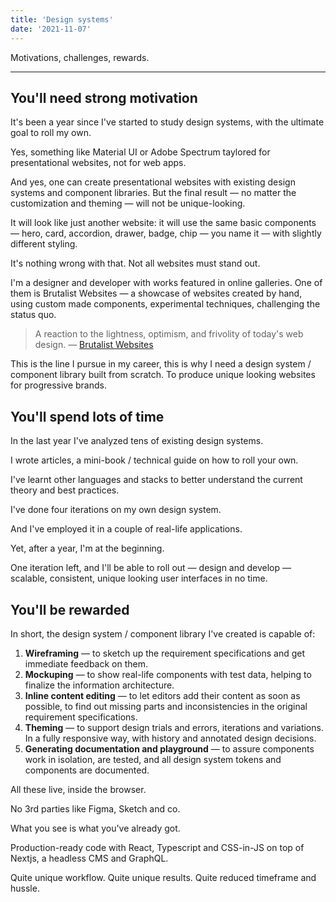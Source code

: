 ```yaml
---
title: 'Design systems'
date: '2021-11-07'
---
```


Motivations, challenges, rewards.

<!--more-->

---

## You'll need strong motivation

It's been a year since I've started to study design systems, with the ultimate goal to roll my own.

Yes, something like Material UI or Adobe Spectrum taylored for presentational websites, not for web apps.

And yes, one can create presentational websites with existing design systems and component libraries. But the final result &mdash; no matter the customization and theming &mdash; will not be unique-looking.

It will look like just another website: it will use the same basic components &mdash; hero, card, accordion, drawer, badge, chip &mdash; you name it &mdash; with slightly different styling.

It's nothing wrong with that. Not all websites must stand out.

I'm a designer and developer with works featured in online galleries.
One of them is Brutalist Websites &mdash; a showcase of websites created by hand, using custom made components, experimental techniques, challenging the status quo.

> A reaction to the lightness, optimism, and frivolity of today's web design. &mdash; [Brutalist Websites](https://brutalistwebsites.com/)

This is the line I pursue in my career, this is why I need a design system / component library built from scratch. To produce unique looking websites for progressive brands.

## You'll spend lots of time

In the last year I've analyzed tens of existing design systems.

I wrote articles, a mini-book / technical guide on how to roll your own.

I've learnt other languages and stacks to better understand the current theory and best practices.

I've done four iterations on my own design system.

And I've employed it in a couple of real-life applications.

Yet, after a year, I'm at the beginning.

One iteration left, and I'll be able to roll out &mdash; design and develop &mdash; scalable, consistent, unique looking user interfaces in no time.

## You'll be rewarded

In short, the design system / component library I've created is capable of:

1. **Wireframing** &mdash; to sketch up the requirement specifications and get immediate feedback on them.
2. **Mockuping** &mdash; to show real-life components with test data, helping to finalize the information architecture.
3. **Inline content editing** &mdash; to let editors add their content as soon as possible, to find out missing parts and inconsistencies in the original requirement specifications.
4. **Theming** &mdash; to support design trials and errors, iterations and variations. In a fully responsive way, with history and annotated design decisions.
5. **Generating documentation and playground** &mdash; to assure components work in isolation, are tested, and all design system tokens and components are documented.

All these live, inside the browser.

No 3rd parties like Figma, Sketch and co.

What you see is what you've already got.

Production-ready code with React, Typescript and CSS-in-JS on top of Nextjs, a headless CMS and GraphQL.

Quite unique workflow. Quite unique results. Quite reduced timeframe and hussle.
